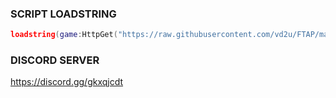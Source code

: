 ### SCRIPT LOADSTRING
```lua
loadstring(game:HttpGet("https://raw.githubusercontent.com/vd2u/FTAP/main/Script.lua",true))()
```
### DISCORD SERVER

https://discord.gg/gkxqjcdt
